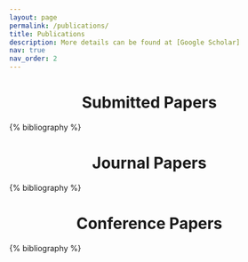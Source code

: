 ```yaml
---
layout: page
permalink: /publications/
title: Publications
description: More details can be found at [Google Scholar]
nav: true
nav_order: 2
---
```


<!-- _pages/publications.md -->
<div class="publications">

<style>
h1 {text-align: center;}
</style>

<h1>Submitted Papers</h1>
{% bibliography %}

<h1>Journal Papers</h1>
{% bibliography %}

<h1>Conference Papers</h1>
{% bibliography %}

</div>
